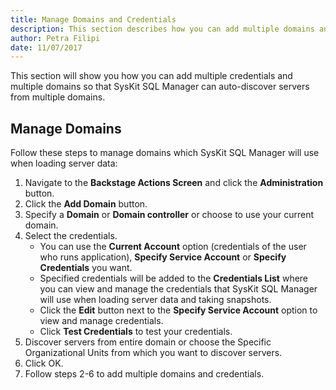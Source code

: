 ```yaml
---
title: Manage Domains and Credentials
description: This section describes how you can add multiple domains and credentials in SysKit SQL Manager.
author: Petra Filipi
date: 11/07/2017
---
```

This section will show you how you can add multiple credentials and multiple domains so that SysKit SQL Manager can auto-discover servers from multiple domains.

## Manage Domains
Follow these steps to manage domains which SysKit SQL Manager will use when loading server data:

1. Navigate to the __Backstage Actions Screen__ and click the __Administration__ button.
2. Click the __Add Domain__ button.
3. Specify a __Domain__ or __Domain controller__ or choose to use your current domain.
4. Select the credentials.
    * You can use the __Current Account__ option (credentials of the user who runs application), __Specify Service Account__ or __Specify Credentials__ you want.
    * Specified credentials will be added to the __Credentials List__ where you can view and manage the credentials that SysKit SQL Manager will use when loading server data and taking snapshots. 
    * Click the __Edit__ button next to the __Specify Service Account__ option to view and manage credentials.
    * Click __Test Credentials__ to test your credentials.
5. Discover servers from entire domain or choose the Specific Organizational Units from which you want to discover servers.
6. Click OK.
7. Follow steps 2-6 to add multiple domains and credentials.
